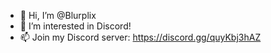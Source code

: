- 👋 Hi, I’m @Blurplix
- 👀 I’m interested in Discord!
- 📫 Join my Discord server: https://discord.gg/quyKbj3hAZ
